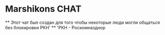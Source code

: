 # Marshikons CHAT

** Этот чат был создан для того чтобы некоторые люди могли общаться без блокировки РКН' **
'РКН - Роскомназднор
